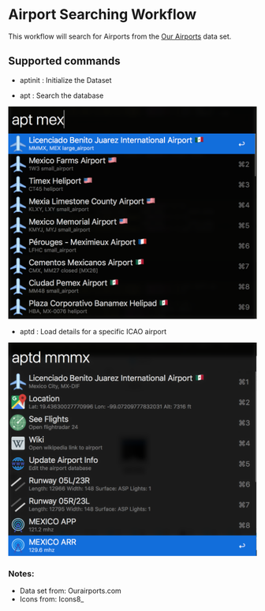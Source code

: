 # Airport Searching Workflow

This workflow will search for Airports from the [Our Airports](http://ourairports.com/data/) data set.  

## Supported commands

* aptinit : Initialize the Dataset

* apt : Search the database

![img](docs/apt.png)

* aptd : Load details for a specific ICAO airport

![img](docs/aptd.png)


### Notes:

* Data set from: Ourairports.com
* Icons from: Icons8_
